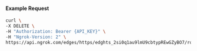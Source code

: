 <!-- Code generated for API Clients. DO NOT EDIT. -->

#### Example Request

```bash
curl \
-X DELETE \
-H "Authorization: Bearer {API_KEY}" \
-H "Ngrok-Version: 2" \
https://api.ngrok.com/edges/https/edghts_2si0q1au9lmU9cbtypREwGZyBO7/routes/edghtsrt_2si0px2YVkUVL2JljT1bslfn7RT/traffic_policy
```
